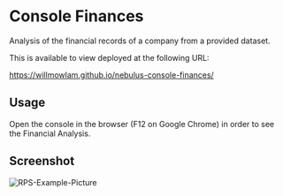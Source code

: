 # Console Finances

Analysis of the financial records of a company from a provided dataset.

This is available to view deployed at the following URL:

https://willmowlam.github.io/nebulus-console-finances/

## Usage

Open the console in the browser (F12 on Google Chrome) in order to see the Financial Analysis.

## Screenshot

![RPS-Example-Picture](assets/images/console-finances-screenshot.png)
